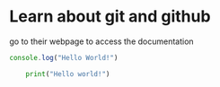 # Learn about git and github

go to their webpage to access the documentation

```Javascript
console.log("Hello World!")
```

```python
    print("Hello world!")
```

